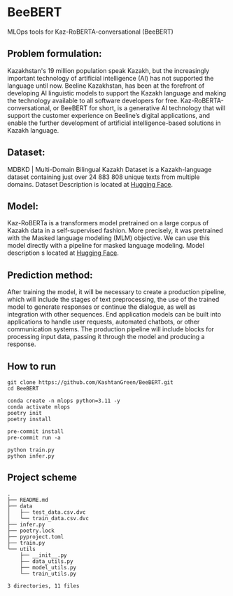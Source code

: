 # BeeBERT
MLOps tools for Kaz-RoBERTA-conversational (BeeBERT)

## Problem formulation:
Kazakhstan's 19 million population speak Kazakh, but the increasingly important technology of artificial intelligence (AI) has not supported the language until now. Beeline Kazakhstan, has been at the forefront of developing AI linguistic models to support the Kazakh language and  making the technology available to all software developers for free. Kaz-RoBERTA-conversational, or BeeBERT for short, is a generative AI technology that will support the customer experience on Beeline’s digital applications, and enable the further development of artificial intelligence-based solutions in Kazakh language.

## Dataset:
MDBKD | Multi-Domain Bilingual Kazakh Dataset is a Kazakh-language dataset containing just over 24 883 808 unique texts from multiple domains. Dataset Description is located at [Hugging Face](https://huggingface.co/datasets/kz-transformers/multidomain-kazakh-dataset).

## Model:
Kaz-RoBERTa is a transformers model pretrained on a large corpus of Kazakh data in a self-supervised fashion. More precisely, it was pretrained with the Masked language modeling (MLM) objective. We can use this model directly with a pipeline for masked language modeling. Model description s located at [Hugging Face](https://huggingface.co/kz-transformers/kaz-roberta-conversational).

## Prediction method:
After training the model, it will be necessary to create a production pipeline, which will include the stages of text preprocessing, the use of the trained model to generate responses or continue the dialogue, as well as integration with other sequences. End application models can be built into applications to handle user requests, automated chatbots, or other communication systems. The production pipeline will include blocks for processing input data, passing it through the model and producing a response.

## How to run
```
git clone https://github.com/KashtanGreen/BeeBERT.git
cd BeeBERT

conda create -n mlops python=3.11 -y
conda activate mlops
poetry init
poetry install

pre-commit install
pre-commit run -a

python train.py
python infer.py
```

## Project scheme
```
.
├── README.md
├── data
│   ├── test_data.csv.dvc
│   └── train_data.csv.dvc
├── infer.py
├── poetry.lock
├── pyproject.toml
├── train.py
└── utils
    ├── __init__.py
    ├── data_utils.py
    ├── model_utils.py
    └── train_utils.py

3 directories, 11 files
```
